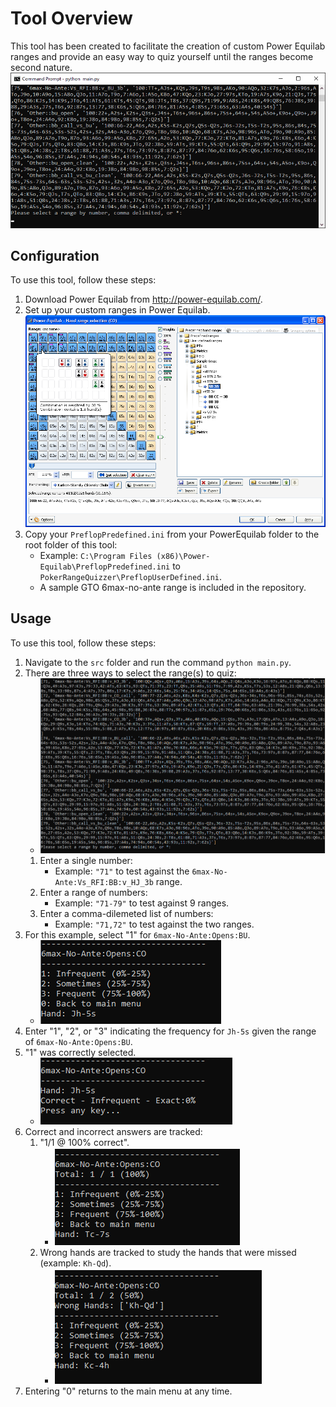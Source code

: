 # Tool Overview

This tool has been created to facilitate the creation of custom Power Equilab ranges and provide an easy way to quiz yourself until the ranges become second nature.
![Gif](img/poker-quizzer.gif)

## Configuration

To use this tool, follow these steps:

1. Download Power Equilab from http://power-equilab.com/.
2. Set up your custom ranges in Power Equilab.
   ![Power Equilab weights](img/power-equilab-weights.png)
3. Copy your `PreflopPredefined.ini` from your PowerEquilab folder to the root folder of this tool:
   - Example: `C:\Program Files (x86)\Power-Equilab\PreflopPredefined.ini` to `PokerRangeQuizzer\PreflopUserDefined.ini`.
   - A sample GTO 6max-no-ante range is included in the repository.

## Usage

To use this tool, follow these steps:

1. Navigate to the `src` folder and run the command `python main.py`.
2. There are three ways to select the range(s) to quiz:
   - ![Ranges](img/ranges.PNG)
   1. Enter a single number:
      - Example: `"71"` to test against the `6max-No-Ante:Vs_RFI:BB:v_HJ_3b` range.
   2. Enter a range of numbers:
      - Example: `"71-79"` to test against 9 ranges.
   3. Enter a comma-dilemeted list of numbers:
      - Example: `"71,72"` to test against the two ranges.
3. For this example, select "1" for `6max-No-Ante:Opens:BU`.
   - ![6max-No-Ante](img/6max_no_ante.PNG)
4. Enter "1", "2", or "3" indicating the frequency for `Jh-5s` given the range of `6max-No-Ante:Opens:BU`.
5. "1" was correctly selected.
   - ![Correct](img/correct.PNG)
6. Correct and incorrect answers are tracked:
   1. "1/1 @ 100% correct".
      - ![Tracked](img/tracked.PNG)
   2. Wrong hands are tracked to study the hands that were missed (example: `Kh-Qd`).
      - ![Wrong](img/wrong.PNG)
7. Entering "0" returns to the main menu at any time.
